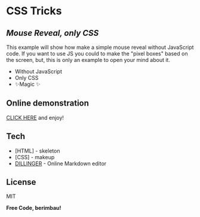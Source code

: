 # CSS Tricks
## _Mouse Reveal, only CSS_

This example will show how make a simple mouse reveal without JavaScript code. If you want to use JS you could to make the "pixel boxes" based on the screen, but, this is only an example to open your mind about it.

- Without JavaScript
- Only CSS
- ✨Magic ✨


## Online demonstration
[CLICK HERE](https://htmlpreview.github.io/?https://github.com/danieldavidnunes/CSS-Tricks/blob/main/MouseReveal/mouse-reveal.html) and enjoy! 


## Tech

- [HTML] - skeleton
- [CSS] - makeup
- [DILLINGER](https://dillinger.io/) - Online Markdown editor


## License

MIT

**Free Code, berimbau!**
